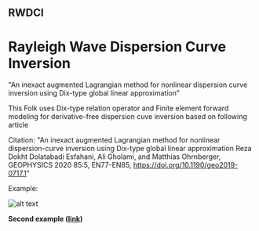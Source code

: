 ## RWDCI

# Rayleigh Wave Dispersion Curve Inversion

"An inexact augmented Lagrangian method for nonlinear dispersion curve inversion using Dix-type global linear approximation"

This Folk uses Dix-type relation operator and Finite element forward modeling for derivative-free dispersion cuve inversion based on following article


Citation: "An inexact augmented Lagrangian method for nonlinear dispersion-curve inversion using Dix-type global linear approximation
Reza Dokht Dolatabadi Esfahani, Ali Gholami, and Matthias Ohrnberger, GEOPHYSICS 2020 85:5, EN77-EN85, https://doi.org/10.1190/geo2019-0717.1"


Example:

![alt text](https://github.com/resfahani/raylee_codes/blob/master/fig/Model1C.png)


**Second example ([link](https://github.com/resfahani/raylee_codes/blob/master/fig/Model2C.png))**


